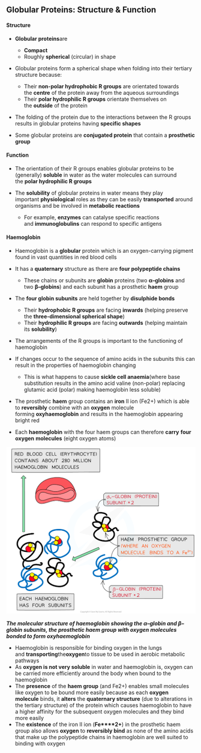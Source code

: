 ## Globular Proteins: Structure & Function

#### Structure

* **Globular proteins**are

  + **Compact**
  + Roughly **spherical** (circular) in shape
* Globular proteins form a spherical shape when folding into their tertiary structure because:

  + Their **non-polar hydrophobic R groups** are orientated towards the **centre** of the protein away from the aqueous surroundings
  + Their **polar hydrophilic R groups** orientate themselves on the **outside** of the protein
* The folding of the protein due to the interactions between the R groups results in globular proteins having **specific shapes**
* Some globular proteins are **conjugated protein** that contain a **prosthetic group**

#### Function

* The orientation of their R groups enables globular proteins to be (generally) **soluble** in water as the water molecules can surround the **polar hydrophilic R groups**
* The **solubility** of globular proteins in water means they play important **physiological** roles as they can be easily **transported** around organisms and be involved in **metabolic reactions**

  + For example, **enzymes** can catalyse specific reactions and **immunoglobulins** can respond to specific antigens

#### Haemoglobin

* Haemoglobin is a **globular** protein which is an oxygen-carrying pigment found in vast quantities in red blood cells
* It has a **quaternary** structure as there are **four polypeptide chains**

  + These chains or subunits are **globin** proteins (two **α–globins** and two **β–globins**) and each subunit has a prosthetic **haem** group
* The **four globin subunits** are held together by **disulphide bonds**

  + Their **hydrophobic R groups** are facing **inwards** (helping preserve the **three-dimensional spherical shape**)
  + Their **hydrophilic R groups** are facing **outwards** (helping maintain its **solubility**)
* The arrangements of the R groups is important to the functioning of haemoglobin
* If changes occur to the sequence of amino acids in the subunits this can result in the properties of haemoglobin changing

  + This is what happens to cause **sickle cell anaemia**(where base substitution results in the amino acid valine (non-polar) replacing glutamic acid (polar) making haemoglobin less soluble)
* The prosthetic **haem** group contains an **iron** II ion (Fe2+) which is able to **reversibly** combine with an **oxygen** molecule forming **oxyhaemoglobin** and results in the haemoglobin appearing bright red
* Each **haemoglobin** with the four haem groups can therefore **carry** **four oxygen** **molecules** (eight oxygen atoms)

![Molecular structure of haemoglobin](Molecular-structure-of-haemoglobin.png)

***The molecular structure of haemoglobin showing the α–globin and β–globin subunits, the prosthetic haem group with oxygen molecules bonded to form oxyhaemoglobin***

* Haemoglobin is responsible for binding oxygen in the lungs and **transporting**the**oxygen**to tissue to be used in aerobic metabolic pathways
* As **oxygen is not very soluble** in water and haemoglobin is, oxygen can be carried more efficiently around the body when bound to the haemoglobin
* The **presence** of the **haem group** (and Fe2+) enables small molecules like oxygen to be bound more easily because as each **oxygen molecule** binds, it **alters** the **quaternary structure** (due to alterations in the tertiary structure) of the protein which causes haemoglobin to have a higher affinity for the subsequent oxygen molecules and they bind more easily
* The **existence** of the iron II ion (**Fe****2+**) in the prosthetic haem group also allows **oxygen** to **reversibly bind** as none of the amino acids that make up the polypeptide chains in haemoglobin are well suited to binding with oxygen
